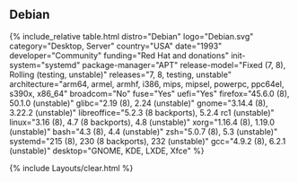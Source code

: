 ## Debian

{% include_relative table.html distro="Debian" logo="Debian.svg" category="Desktop, Server" country="USA" date="1993" developer="Community" funding="Red Hat and donations" init-system="systemd" package-manager="APT" release-model="Fixed (7, 8), Rolling (testing, unstable)" releases="7, 8, testing, unstable" architecture="arm64, armel, armhf, i386, mips, mipsel, powerpc, ppc64el, s390x, x86_64" broadcom="No" fuse="Yes" uefi="Yes" firefox="45.6.0 (8), 50.1.0 (unstable)" glibc="2.19 (8), 2.24 (unstable)" gnome="3.14.4 (8), 3.22.2 (unstable)" libreoffice="5.2.3 (8 backports), 5.2.4 rc1 (unstable)" linux="3.16 (8), 4.7 (8 backports), 4.8 (unstable)" xorg="1.16.4 (8), 1.19.0 (unstable)" bash="4.3 (8), 4.4 (unstable)" zsh="5.0.7 (8), 5.3 (unstable)" systemd="215 (8), 230 (8 backports), 232 (unstable)" gcc="4.9.2 (8), 6.2.1 (unstable)" desktop="GNOME, KDE, LXDE, Xfce" %}

{% include Layouts/clear.html %}
